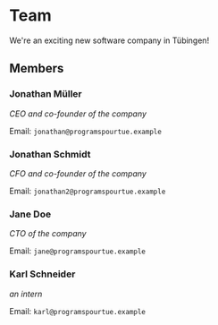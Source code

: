 # Team

We're an exciting new software company in Tübingen!

## Members

### Jonathan Müller

_CEO and co-founder of the company_

Email: `jonathan@programspourtue.example`

### Jonathan Schmidt

_CFO and co-founder of the company_

Email: `jonathan2@programspourtue.example`

### Jane Doe

_CTO of the company_

Email: `jane@programspourtue.example`

### Karl Schneider

_an intern_

Email: `karl@programspourtue.example`
